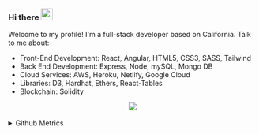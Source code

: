 ### Hi there <img src="https://raw.githubusercontent.com/MartinHeinz/MartinHeinz/master/wave.gif" height="24px" width="24px">

Welcome to my profile! I'm a full-stack developer based on California. Talk to me about: 
* Front-End Development: React, Angular, HTML5, CSS3, SASS, Tailwind
* Back End Development: Express, Node, mySQL, Mongo DB
* Cloud Services: AWS, Heroku, Netlify, Google Cloud
* Libraries: D3, Hardhat, Ethers, React-Tables 
* Blockchain: Solidity

<p align="center">
  <a href="https://skillicons.dev">
    <img src="https://skillicons.dev/icons?i=react,angular,html,css,sass,tailwind,py,js,ts,nodejs,mysql,firebase,mongodb,git&perline=7"/>
  </a>
</p>
                                                                                                                                           
<details>
<summary>Github Metrics</summary>

<p align="center">
    <img src="/github-metrics.svg" />
</p>
</details>
